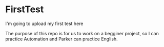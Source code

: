 # FirstTest
I'm going to upload my first test here

The purpose of this repo is for us to work on a begginer project, so I can practice Automation and Parker can practice English.
